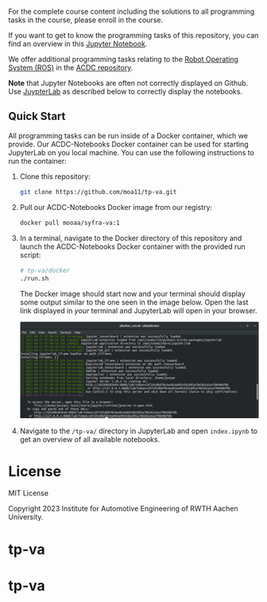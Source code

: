 

For the complete course content including the solutions to all programming tasks in the course, please enroll in the course. 

If you want to get to know the programming tasks of this repository, you can find an overview in this [Jupyter Notebook](index.ipynb).

We offer additional programming tasks relating to the [Robot Operating System (ROS)]((https://ros.org/)) in the [ACDC repository](https://github.com/ika-rwth-aachen/acdc).

**Note** that Jupyter Notebooks are often not correctly displayed on Github. Use [JuypterLab](https://jupyter.org/) as described below to correctly display the notebooks.

## Quick Start

All programming tasks can be run inside of a Docker container, which we provide. Our ACDC-Notebooks Docker container can be used for starting JupyterLab on you local machine. You can use the following instructions to run the container:


1. Clone this repository:
    ```bash
    git clone https://github.com/moa11/tp-va.git
    ```

2. Pull our ACDC-Notebooks Docker image from our registry:
    ```bash
    docker pull mooaa/syfra-va:1
    ```

3. In a terminal, navigate to the Docker directory of this repository and launch the ACDC-Notebooks Docker container with the provided run script:
    ```bash
    # tp-va/docker
    ./run.sh
    ```

    The Docker image should start now and your terminal should display some output similar to the one seen in the image below. Open the last link displayed in *your* terminal and JupyterLab will open in your browser.

    ![](assets/terminal.png)

4. Navigate to the `/tp-va/` directory in JupyterLab and open `index.ipynb` to get an overview of all available notebooks.



# License

MIT License

Copyright 2023 Institute for Automotive Engineering of RWTH Aachen University.
# tp-va
# tp-va
